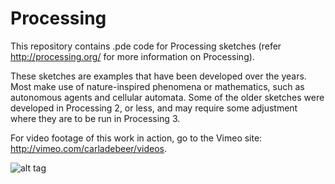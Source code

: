 Processing
==========

This repository contains .pde code for Processing sketches (refer http://processing.org/ for more information on Processing).

These sketches are examples that have been developed over the years. Most make use of nature-inspired phenomena or mathematics, such as autonomous agents and cellular automata. Some of the older sketches were developed in Processing 2, or less, and may require some adjustment where they are to be run in Processing 3.

For video footage of this work in action, go to the Vimeo site: http://vimeo.com/carladebeer/videos.

![alt tag](SuperShapes/SuperShapes3D_Controls/screen-12057.jpg)

